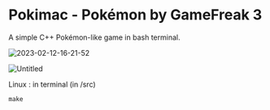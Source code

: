 # Pokimac - Pokémon by GameFreak 3
A simple C++ Pokémon-like game in bash terminal.

![2023-02-12-16-21-52](https://user-images.githubusercontent.com/103901906/218320042-c89b3d5a-ad0c-4937-b74d-25e8f5f0f428.gif)


![Untitled](https://user-images.githubusercontent.com/103901906/218319820-686ac27f-b868-4ed4-9e32-f2ff8f9711f4.png)



Linux : in terminal (in /src)

```
make
```
